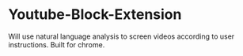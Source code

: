 # Youtube-Block-Extension
Will use natural language analysis to screen videos according to user instructions. Built for chrome.
